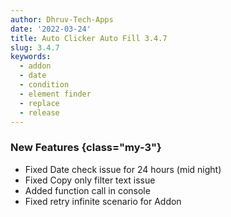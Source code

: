 ```yaml
---
author: Dhruv-Tech-Apps
date: '2022-03-24'
title: Auto Clicker Auto Fill 3.4.7
slug: 3.4.7
keywords:
  - addon
  - date
  - condition
  - element finder
  - replace
  - release
---
```


### New Features {class="my-3"}

- Fixed Date check issue for 24 hours (mid night)
- Fixed Copy only filter text issue
- Added function call in console
- Fixed retry infinite scenario for Addon
